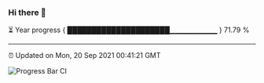 ### Hi there 👋

⏳ Year progress { █████████████████████▁▁▁▁▁▁▁▁▁ } 71.79 %

---

⏰ Updated on Mon, 20 Sep 2021 00:41:21 GMT

![Progress Bar CI](https://github.com/liununu/liununu/workflows/Progress%20Bar%20CI/badge.svg)
